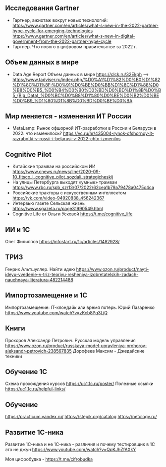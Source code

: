 
## Исследования Gartner 
* Гартнер, ажиотаж вокруг новых технологий: https://www.gartner.com/en/articles/what-s-new-in-the-2022-gartner-hype-cycle-for-emerging-technologies
https://www.gartner.com/en/articles/what-s-new-in-digital-government-from-the-2022-gartner-hype-cycle
* Гартнер. Что нового в цифровом правительстве  за 2022 г.

## Объем данных в мире 
* Data Age Report  Объем данных в мире 
 https://clck.ru/32Ekph --> https://www.tadviser.ru/index.php/%D0%A1%D1%82%D0%B0%D1%82%D1%8C%D1%8F:%D0%91%D0%BE%D0%BB%D1%8C%D1%88%D0%B8%D0%B5_%D0%B4%D0%B0%D0%BD%D0%BD%D1%8B%D0%B5_(Big_Data)_%D0%BC%D0%B8%D1%80%D0%BE%D0%B2%D0%BE%D0%B9_%D1%80%D1%8B%D0%BD%D0%BE%D0%BA 

## Мир меняется - изменения ИТ России 

* MetaLamp: Рынок офшорной ИТ-разработки в России и Беларуси в 2022: что изменилось?
https://vc.ru/hr/435004-rynok-ofshornoy-it-razrabotki-v-rossii-i-belarusi-v-2022-chto-izmenilos

## Cognitive Pilot
* Китайские трамваи на российском ИИ https://www.cnews.ru/news/line/2020-09-10_fitsco_i_cognitive_pilot_sozdali_strategicheskij
* На улицы Петербурга выходят «умные» трамваи https://www.rbc.ru/spb_sz/13/07/2022/62cea1b79a79478a0475c4ca
* Российские тракторы с искусственным интеллектом https://vk.com/video-94920838_456242367
* Интервью газете Сельская жизнь https://www.sgazeta.ru/page31990549.html
* Cognitive Life от Ольги Усковой https://t.me/cognitive_life

## ИИ и 1С
Олег Филиппов
https://infostart.ru/1c/articles/1482928/

## ТРИЗ
Генрих Альтшуллер. Найти идею
https://www.ozon.ru/product/nayti-ideyu-vvedenie-v-triz-teoriyu-resheniya-izobretatelskih-zadach-nauchnaya-literatura-482214488

## Импортозамещение и 1С
Импортозамещение: IT-клондайк или время потерь. Юрий Лазаренко 
https://www.youtube.com/watch?v=zKcb8Pq3LjQ

## Книги
Прохоров Александр Петрович. Русская модель управления
https://www.ozon.ru/product/russkaya-model-upravleniya-prohorov-aleksandr-petrovich-238567835
Дорофеев Максим - Джедайские техники

## Обучение 1С
Схема прохождения курсов https://uc1.1c.ru/poster/
Полезные ссылки https://uc1.1c.ru/helpful-links/

## Обучение 
https://practicum.yandex.ru/
https://stepik.org/catalog
https://netology.ru/

## Развитие 1С-ника
Развитие 1С-ника и не 1С-ника - различия и почему тестировщик в 1С это не джун
https://www.youtube.com/watch?v=QpKJhZfAXkY



Моя цифробудка - https://t.me/cifrobudka
